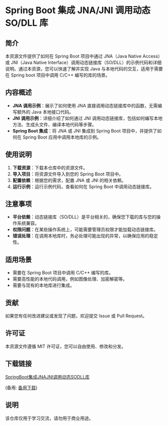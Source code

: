 # Spring Boot 集成 JNA/JNI 调用动态 SO/DLL 库

## 简介
本资源文件提供了如何在 Spring Boot 项目中通过 JNA（Java Native Access）或 JNI（Java Native Interface）调用动态链接库（SO/DLL）的示例代码和详细说明。通过本资源，您可以快速了解并实现 Java 与本地代码的交互，适用于需要在 Spring boot 项目中调用 C/C++ 编写的库的场景。

## 内容概述
- **JNA 调用示例**：展示了如何使用 JNA 直接调用动态链接库中的函数，无需编写额外的 Java 本地接口代码。
- **JNI 调用示例**：详细介绍了如何通过 JNI 调用动态链接库，包括如何编写本地方法、生成头文件、编译本地代码等步骤。
- **Spring Boot 集成**：将 JNA 或 JNI 集成到 Spring Boot 项目中，并提供了如何在 Spring Boot 应用中调用本地库的示例。

## 使用说明
1. **下载资源**：下载本仓库中的资源文件。
2. **导入项目**：将资源文件导入到您的 Spring Boot 项目中。
3. **配置依赖**：根据您的需求，配置 JNA 或 JNI 的相关依赖。
4. **运行示例**：运行示例代码，查看如何在 Spring Boot 中调用动态链接库。

## 注意事项
- **平台依赖**：动态链接库（SO/DLL）是平台相关的，确保您下载的库与您的操作系统兼容。
- **权限问题**：在某些操作系统上，可能需要管理员权限才能加载动态链接库。
- **错误处理**：在调用本地库时，务必处理可能出现的异常，以确保应用的稳定性。

## 适用场景
- 需要在 Spring Boot 项目中调用 C/C++ 编写的库。
- 需要高性能的本地代码调用，例如图像处理、加密解密等。
- 需要与现有的本地库进行集成。

## 贡献
如果您有任何改进建议或发现了问题，欢迎提交 Issue 或 Pull Request。

## 许可证
本资源文件遵循 MIT 许可证，您可以自由使用、修改和分发。

## 下载链接
[SpringBoot集成JNAJNI调用动态SODLL库](https://pan.quark.cn/s/40f4441f14ca) 

(备用: [备用下载](https://pan.baidu.com/s/1ZpozW1JCBDCX2W293azPCw?pwd=1234))

## 说明

该仓库仅用于学习交流，请勿用于商业用途。
